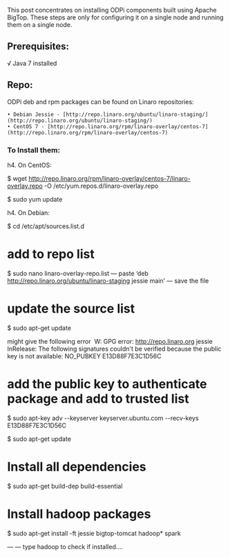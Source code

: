 This post concentrates on installing ODPi components built using Apache BigTop. These steps are only for configuring it on a single node and running them on a single node.

## Prerequisites:

√ Java 7 installed

## Repo:

ODPi deb and rpm packages can be found on Linaro repositories:

	• Debian Jessie - [http://repo.linaro.org/ubuntu/linaro-staging/](http://repo.linaro.org/ubuntu/linaro-staging/)
	• CentOS 7 - [http://repo.linaro.org/rpm/linaro-overlay/centos-7](http://repo.linaro.org/rpm/linaro-overlay/centos-7)


### To Install them:

h4. On CentOS:

$ wget http://repo.linaro.org/rpm/linaro-overlay/centos-7/linaro-overlay.repo -O /etc/yum.repos.d/linaro-overlay.repo

$ sudo yum update

h4. On Debian:

$ cd /etc/apt/sources.list.d

# add to repo list
$ sudo nano linaro-overlay-repo.list
— paste ‘deb http://repo.linaro.org/ubuntu/linaro-staging jessie main’
— save the file

# update the source list
$ sudo apt-get update

might give the following error 
W: GPG error: http://repo.linaro.org jessie InRelease: The following signatures couldn't be verified because the public key is not available: NO_PUBKEY E13D88F7E3C1D56C

# add the public key to authenticate package and add to trusted list
$ sudo apt-key adv --keyserver keyserver.ubuntu.com --recv-keys E13D88F7E3C1D56C

$ sudo apt-get update

# Install all dependencies
$ sudo apt-get build-dep build-essential

# Install hadoop packages 
$ sudo apt-get install -ft jessie bigtop-tomcat hadoop* spark

— — type hadoop to check if installed….